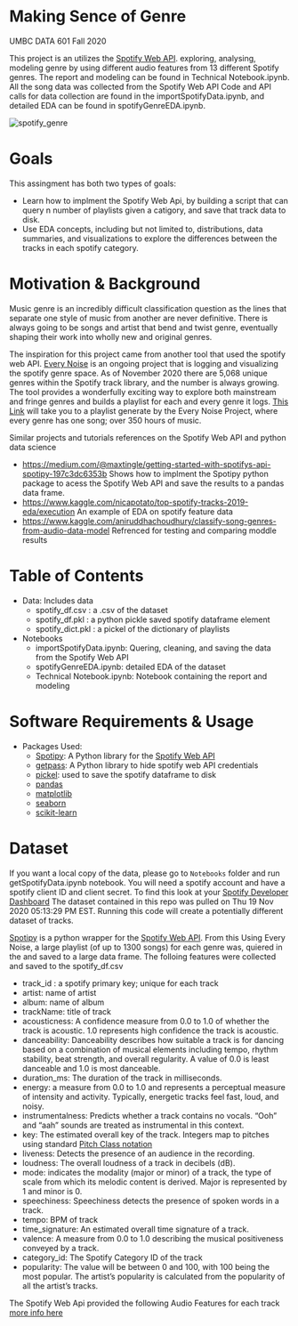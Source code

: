 # Making Sence of Genre
UMBC DATA 601 Fall 2020

This project is an utilizes the [Spotify Web API](https://developer.spotify.com/documentation/web-api/). exploring, analysing, modeling genre by using  different audio features from 13 different Spotify genres. The report and modeling can be found in Technical Notebook.ipynb.  All the song data was collected from the Spotify Web API Code and API calls for data collection are found in the importSpotifyData.ipynb, and detailed EDA can be found in spotifyGenreEDA.ipynb.

![spotify_genre](https://images.ctfassets.net/lnhrh9gqejzl/3F0ITbsO5qg24wy84a66kw/d29a47af6903a17fb74eb5c8fa76ea49/Genres_Dance_Pop_Every_Noise.jpg?w=1280)

# Goals

This assingment has both two types of goals:

- Learn how to implment the Spotify Web Api, by building a script that can query n number of playlists given a catigory, and save that track data to disk. 
- Use EDA concepts, including but not limited to, distributions, data summaries, and visualizations to explore the differences between the tracks in each spotify category.

# Motivation & Background

Music genre is an incredibly difficult classification question as the lines that separate one style of music from another are never definitive. There is always going to be songs and artist that bend and twist genre, eventually shaping their work into wholly new and original genres.

The inspiration for this project came from another tool that used the spotify web API. [Every Noise](http://everynoise.com/) is an ongoing project that is logging and visualizing the spotify genre space. As of November 2020 there are 5,068 unique genres within the Spotify track library, and the number is always growing. The tool provides a wonderfully exciting way to explore both mainstream and fringe genres and builds a playlist for each and every genre it logs.  [This Link](https://open.spotify.com/playlist/69fEt9DN5r4JQATi52sRtq?si=_xSevsMHTh6QEOnPmQdAGw) will take you to a playlist generate by the Every Noise Project, where every genre has one song; over 350 hours of music. 

Similar projects and tutorials references on the Spotify Web API and python data science
- https://medium.com/@maxtingle/getting-started-with-spotifys-api-spotipy-197c3dc6353b Shows how to implment the Spotipy python package to acess the Spotify Web API and save the results to a pandas data frame.
- https://www.kaggle.com/nicapotato/top-spotify-tracks-2019-eda/execution An example of EDA on spotify feature data 
- https://www.kaggle.com/aniruddhachoudhury/classify-song-genres-from-audio-data-model Refrenced for testing and comparing moddle results 


# Table of Contents

- Data: Includes data
	+ spotify_df.csv : a .csv of the dataset 
	+ spotify_df.pkl : a python pickle saved spotify dataframe element 
	+ spotify_dict.pkl : a pickel of the  dictionary of playlists
- Notebooks
	+ importSpotifyData.ipynb: Quering, cleaning, and saving the data from the Spotify Web API 
	+ spotifyGenreEDA.ipynb: detailed EDA of the dataset 
	+ Technical Notebook.ipynb: Notebook containing the report and modeling 
	
# Software Requirements & Usage

- Packages Used: 
	+ [Spotipy](https://spotipy.readthedocs.io/en/latest/#): A Python library for the [Spotify Web API](https://developer.spotify.com/documentation/web-api/)
	+ [getpass](https://pymotw.com/2/getpass/#module-getpass): A Python library to hide spotify web API credentials 
	+ [pickel](https://docs.python.org/3/library/pickle.html): used to save the spotify dataframe to disk
	+ [pandas](https://pandas.pydata.org/docs/)
	+ [matplotlib](https://matplotlib.org/3.3.3/contents.html)
	+ [seaborn](https://seaborn.pydata.org/)
	+ [scikit-learn](https://scikit-learn.org/stable/)

# Dataset

If you want a local copy of the data, please go to `Notebooks` folder and run getSpotifyData.ipynb notebook. You will need a spotify account and have a spotify client ID and client secret. To find this look at your [Spotify Developer Dashboard](https://developer.spotify.com/dashboard/applications) The dataset contained in this repo was pulled on Thu 19 Nov 2020 05∶13∶29 PM EST. Running this code will create a potentially different dataset of tracks.

[Spotipy](https://github.com/plamere/spotipy) is a python wrapper for the [Spotify Web API](https://developer.spotify.com/documentation/web-api/).  From this Using Every Noise, a large playlist (of up to 1300 songs) for each genre was, quiered in the and saved to a large data frame. The folloing features were collected and saved to the spotify_df.csv 

- track_id : a spotify primary key; unique for each track
- artist: name of artist
- album: name of album
- trackName: title of track
- acousticness: A confidence measure from 0.0 to 1.0 of whether the track is acoustic. 1.0 represents high confidence the track is acoustic.
- danceability: Danceability describes how suitable a track is for dancing based on a combination of musical elements including tempo, rhythm stability, beat strength, and overall regularity. A value of 0.0 is least danceable and 1.0 is most danceable. 
- duration_ms: The duration of the track in milliseconds.
- energy: a measure from 0.0 to 1.0 and represents a perceptual measure of intensity and activity. Typically, energetic tracks feel fast, loud, and noisy. 
- instrumentalness: Predicts whether a track contains no vocals. “Ooh” and “aah” sounds are treated as instrumental in this context.
- key: The estimated overall key of the track. Integers map to pitches using standard [Pitch Class notation](https://en.wikipedia.org/wiki/Pitch_class) 
- liveness: Detects the presence of an audience in the recording.
- loudness: The overall loudness of a track in decibels (dB). 
- mode: indicates the modality (major or minor) of a track, the type of scale from which its melodic content is derived. Major is represented by 1 and minor is 0.
- speechiness: Speechiness detects the presence of spoken words in a track.
- tempo: BPM of track
- time_signature: An estimated overall time signature of a track. 
- valence: A measure from 0.0 to 1.0 describing the musical positiveness conveyed by a track. 
- category_id: The Spotify Category ID of the track 
- popularity: The value will be between 0 and 100, with 100 being the most popular. The artist’s popularity is calculated from the popularity of all the artist’s tracks.


The Spotify Web Api provided the following Audio Features for each track [more info here](https://developer.spotify.com/documentation/web-api/reference/tracks/get-audio-features/)


